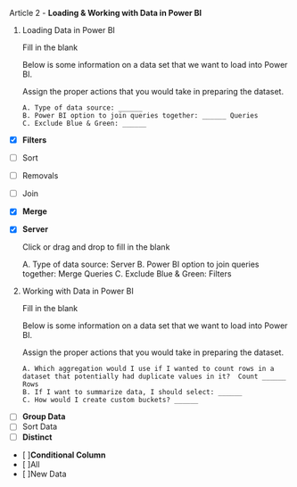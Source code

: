 Article 2 - **Loading & Working with Data in Power BI**

1.  Loading Data in Power BI

    Fill in the blank
  
    Below is some information on a data set that we want to load into Power BI.
    
    Assign the proper actions that you would take in preparing the dataset.

        A. Type of data source: ______
        B. Power BI option to join queries together: ______ Queries
        C. Exclude Blue & Green: ______

- [x]   **Filters**
- [ ]   Sort
- [ ]   Removals
- [ ]   Join
- [x]   **Merge**
- [x]   **Server**

    Click or drag and drop to fill in the blank
    
      A. Type of data source: Server
      B. Power BI option to join queries together: Merge Queries
      C. Exclude Blue & Green: Filters

2.	Working with Data in Power BI

    Fill in the blank

    Below is some information on a data set that we want to load into Power BI.
    
    Assign the proper actions that you would take in preparing the dataset.
    
        A. Which aggregation would I use if I wanted to count rows in a dataset that potentially had duplicate values in it?  Count ______ Rows
        B. If I want to summarize data, I should select: ______
        C. How would I create custom buckets? ______

- [ ]   **Group Data**
- [ ]   Sort Data
- [ ]   **Distinct**
- [ ]**Conditional Column**
- [ ]All
- [ ]New Data
